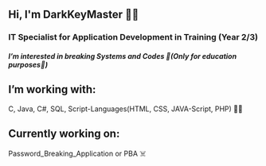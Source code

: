 ## Hi, I'm DarkKeyMaster 🕴🏼

### IT Specialist for Application Development in Training (Year 2/3)
##### I’m interested in breaking Systems and Codes 👾(Only for education purposes👻)
## I’m working with:
C, Java, C#, SQL, Script-Languages(HTML, CSS, JAVA-Script, PHP) 👨‍💻

## Currently working on:
Password_Breaking_Application or PBA ☠️

<!---
DarkKeyMaster/DarkKeyMaster is a ✨ special ✨ repository because its `README.md` (this file) appears on your GitHub profile.
You can click the Preview link to take a look at your changes.
--->
